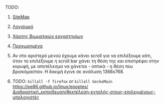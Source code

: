 TODO:

1. [SiteMap](https://pe86.github.io/linux/SiteMap/)

2. [Λογισμικό](https://pe86.github.io/linux/Λογισμικό/)

3. [Χάρτης Βιωματικών εργαστηρίων](https://pe86.github.io/linux/LTSP/Βιωματικά_εργαστήρια/#χάρτης-βιωματικών-εργαστηρίων)

4. [Προχωρημένα](https://pe86.github.io/linux/LTSP/Προχωρημένα/)

5. Αν στο αριστερό μενού έχουμε κάνει scroll για να επιλέξουμε κάτι, όταν το επιλέξουμε η scroll bar χάνει τη θέση της και επιστρέφει στην κορυφή, με αποτέλεσμα να χάνεται - οπτικά - η θέση που βρισκόμασταν.
Η δοκιμή έγινε σε ανάλυση 1366x768.

6. TODO: `killall -f firefox` or `killall GeckoMain` <https://pe86.github.io/linux/epoptes/Διαδραστική_εκπαίδευση/#εκτέλεση-εντολής-στους-επιλεγμένους-υπολογιστές>

